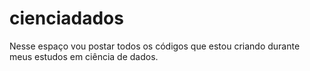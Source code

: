# cienciadados
Nesse espaço vou postar todos os códigos que estou criando durante meus estudos em ciência de dados.
